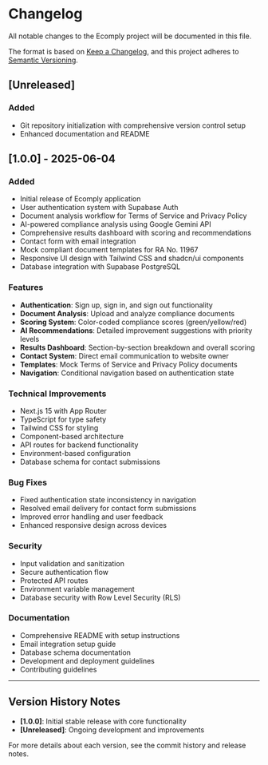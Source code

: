 # Changelog

All notable changes to the Ecomply project will be documented in this file.

The format is based on [Keep a Changelog](https://keepachangelog.com/en/1.0.0/),
and this project adheres to [Semantic Versioning](https://semver.org/spec/v2.0.0.html).

## [Unreleased]

### Added
- Git repository initialization with comprehensive version control setup
- Enhanced documentation and README

## [1.0.0] - 2025-06-04

### Added
- Initial release of Ecomply application
- User authentication system with Supabase Auth
- Document analysis workflow for Terms of Service and Privacy Policy
- AI-powered compliance analysis using Google Gemini API
- Comprehensive results dashboard with scoring and recommendations
- Contact form with email integration
- Mock compliant document templates for RA No. 11967
- Responsive UI design with Tailwind CSS and shadcn/ui components
- Database integration with Supabase PostgreSQL

### Features
- **Authentication**: Sign up, sign in, and sign out functionality
- **Document Analysis**: Upload and analyze compliance documents
- **Scoring System**: Color-coded compliance scores (green/yellow/red)
- **AI Recommendations**: Detailed improvement suggestions with priority levels
- **Results Dashboard**: Section-by-section breakdown and overall scoring
- **Contact System**: Direct email communication to website owner
- **Templates**: Mock Terms of Service and Privacy Policy documents
- **Navigation**: Conditional navigation based on authentication state

### Technical Improvements
- Next.js 15 with App Router
- TypeScript for type safety
- Tailwind CSS for styling
- Component-based architecture
- API routes for backend functionality
- Environment-based configuration
- Database schema for contact submissions

### Bug Fixes
- Fixed authentication state inconsistency in navigation
- Resolved email delivery for contact form submissions
- Improved error handling and user feedback
- Enhanced responsive design across devices

### Security
- Input validation and sanitization
- Secure authentication flow
- Protected API routes
- Environment variable management
- Database security with Row Level Security (RLS)

### Documentation
- Comprehensive README with setup instructions
- Email integration setup guide
- Database schema documentation
- Development and deployment guidelines
- Contributing guidelines

---

## Version History Notes

- **[1.0.0]**: Initial stable release with core functionality
- **[Unreleased]**: Ongoing development and improvements

For more details about each version, see the commit history and release notes.
